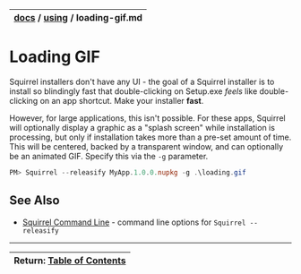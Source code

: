 | [docs](..)  / [using](.) / loading-gif.md
|:---|

# Loading GIF

Squirrel installers don't have any UI - the goal of a Squirrel installer is to install so blindingly fast that double-clicking on Setup.exe *feels* like double-clicking on an app shortcut. Make your installer **fast**.

However, for large applications, this isn't possible. For these apps, Squirrel will optionally display a graphic as a "splash screen" while installation is processing, but only if installation takes more than a pre-set amount of time. This will be centered, backed by a transparent window, and can optionally be an animated GIF. Specify this via the `-g` parameter.

~~~powershell
PM> Squirrel --releasify MyApp.1.0.0.nupkg -g .\loading.gif
~~~ 

## See Also
* [Squirrel Command Line](squirrel-command-line.md) - command line options for `Squirrel --releasify`


---
| Return: [Table of Contents](../readme.md) |
|----|
